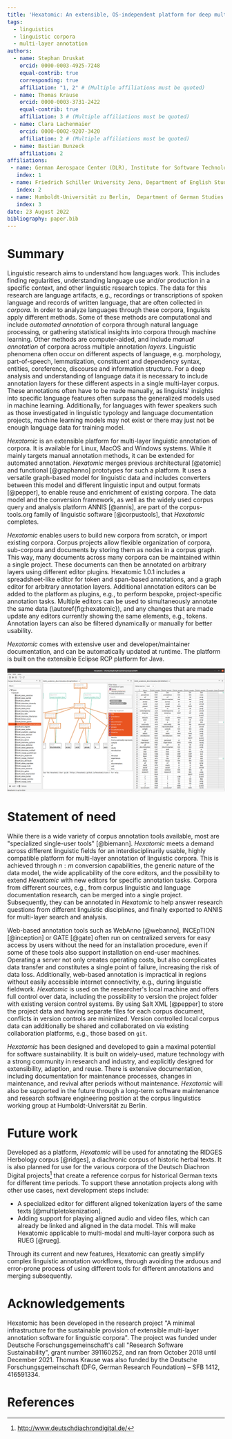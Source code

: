 ```yaml
---
title: 'Hexatomic: An extensible, OS-independent platform for deep multi-layer linguistic annotation of corpora'
tags:
  - linguistics
  - linguistic corpora
  - multi-layer annotation
authors:
  - name: Stephan Druskat
    orcid: 0000-0003-4925-7248
    equal-contrib: true
    corresponding: true
    affiliation: "1, 2" # (Multiple affiliations must be quoted)
  - name: Thomas Krause
    orcid: 0000-0003-3731-2422
    equal-contrib: true
    affiliation: 3 # (Multiple affiliations must be quoted)
  - name: Clara Lachenmaier
    orcid: 0000-0002-9207-3420
    affiliation: 2 # (Multiple affiliations must be quoted)
  - name: Bastian Bunzeck
    affiliation: 2
affiliations:
 - name: German Aerospace Center (DLR), Institute for Software Technology, Berlin, Germany
   index: 1
 - name: Friedrich Schiller University Jena, Department of English Studies, Jena, Germany
   index: 2
 - name: Humboldt-Universität zu Berlin,  Department of German Studies and Linguistics, Berlin, Germany
   index: 3
date: 23 August 2022
bibliography: paper.bib
---
```


# Summary

Linguistic research aims to understand how languages work.
This includes finding regularities, understanding language use and/or production in a specific context, and other linguistic research topics.
The data for this research are language artifacts, e.g., recordings or transcriptions of spoken language and records of written language, that are often collected in *corpora*.
In order to analyze languages through these corpora, linguists apply different methods.
Some of these methods are computational and include *automated annotation* of corpora through natural language processing, or gathering statistical insights into corpora through machine learning.
Other methods are computer-aided, and include *manual annotation* of corpora across multiple annotation *layers*.
Linguistic phenomena often occur on different aspects of language, e.g. morphology, part-of-speech, lemmatization, constituent and dependency syntax, entities, coreference, discourse and information structure.
For a deep analysis and understanding of language data it is necessary to include annotation layers for these different aspects in a single multi-layer corpus.
These annotations often have to be made manually, as linguists' insights into specific language features often surpass the generalized models used in machine learning. Additionally, for languages with fewer speakers such as those investigated in linguistic typology and language documentation projects, machine learning models may not exist or there may just not be enough language data for training model.

*Hexatomic* is an extensible platform for multi-layer linguistic annotation of corpora. 
It is available for Linux, MacOS and Windows systems.
While it mainly targets manual annotation methods, it can be extended for automated annotation. 
*Hexatomic* merges previous architectural [@atomic] and functional [@graphanno] prototypes for such a platform.
It uses a versatile graph-based model for linguistic data and includes converters between this model and different linguistic input and output formats [@pepper], 
to enable reuse and enrichment of existing corpora.
The data model and the conversion framework, as well as the widely used corpus query and analysis platform ANNIS [@annis], 
are part of the corpus-tools.org family of linguistic software [@corpustools], that *Hexatomic* completes.

*Hexatomic* enables users to build new corpora from scratch, 
or import existing corpora.
Corpus projects allow flexible organization of corpora, sub-corpora and documents by storing them as nodes in a corpus graph.
This way, many documents across many corpora can be maintained within a single project.
These documents can then be annotated on arbitrary layers using different editor plugins.
Hexatomic 1.0.1 includes a spreadsheet-like editor for token and span-based annotations,
and a graph editor for arbitrary annotation layers.
Additional annotation editors can be added to the platform as plugins,
e.g., to perform bespoke, project-specific annotation tasks.
Multiple editors can be used to simultaneously annotate the same data (\autoref{fig:hexatomic}), and any changes that are made update any editors currently showing the same elements, e.g., tokens.
Annotation layers can also be filtered dynamically or manually for better usability.

*Hexatomic* comes with extensive user and developer/maintainer documentation, 
and can be automatically updated at runtime.
The platform is built on the extensible Eclipse RCP platform for Java.

![A screenshot of *Hexatomic* showing simultaneous annotation in graph and grid editors.\label{fig:hexatomic}](hexatomic.png)

# Statement of need

While there is a wide variety of corpus annotation tools available,
most are "specialized single-user tools" [@biemann].
*Hexatomic* meets a demand across different linguistic fields for an interdisciplinarily usable, 
highly compatible platform for multi-layer annotation of linguistic corpora.
This is achieved through $n:m$ conversion capabilities, the generic nature of
the data model, the wide applicability of the core editors, and the possibility
to extend *Hexatomic* with new editors for specific annotation tasks.
Corpora from different sources, e.g., from corpus linguistic and language documentation research, can be merged into a single project.
Subsequently, they can be annotated in *Hexatomic* to help answer research questions from different linguistic disciplines,
and finally exported to ANNIS for multi-layer search and analysis.

Web-based annotation tools such as WebAnno [@webanno], INCEpTION [@inception] or
GATE [@gate] often run on centralized servers for easy access by users without
the need for an installation procedure, even if some of these tools also support
installation on end-user machines.
Operating a server not only creates operating costs, but also complicates data transfer and constitutes a single point of failure, increasing the risk of data loss.
Additionally, web-based annotation is impractical in regions without easily accessible internet connectivity, e.g., during linguistic fieldwork.
*Hexatomic* is used on the researcher's local machine and offers full control over data, including the possibility to version the project folder with existing version control systems.
By using Salt XML [@pepper] to store the project data and having separate files for each corpus document, conflicts in version controls are minimized.
Version controlled local corpus data can additionally be shared and collaborated on via existing collaboration platforms, e.g., those based on `git`.

*Hexatomic* has been designed and developed to gain a maximal potential for software sustainability.
It is built on widely-used, mature technology with a strong community in research and industry,
and explicitly designed for extensibility, adaption, and reuse.
There is extensive documentation, including documentation for maintenance processes, 
changes in maintenance, 
and revival after periods without maintenance.
*Hexatomic* will also be supported in the future through a long-term software maintenance and research software engineering position at the corpus linguistics working group at Humboldt-Universität zu Berlin.

# Future work

Developed as a platform, *Hexatomic* will be used for annotating the RIDGES Herbology corpus [@ridges], a diachronic corpus of historic herbal texts.
It is also planned for use for the various corpora of the Deutsch Diachron Digital projects[^ddd] that create a reference corpus for historical German texts for different time periods.
To support these annotation projects along with other use cases, next development steps include:

- A specialized editor for different aligned tokenization layers of the same texts [@multipletokenization].
- Adding support for playing aligned audio and video files, which can already be linked and aligned in the data model. This will make Hexatomic applicable to multi-modal and multi-layer corpora such as RUEG [@rueg].

Through its current and new features, Hexatomic can greatly simplify complex linguistic annotation workflows, 
through avoiding the arduous and error-prone process of using different tools for different annotations and merging subsequently.

[^ddd]: <http://www.deutschdiachrondigital.de/>

# Acknowledgements

Hexatomic has been developed in the research project "A minimal infrastructure for the sustainable provision of extensible multi-layer annotation software for linguistic corpora". The project was funded under Deutsche Forschungsgemeinschaft's call "Research Software Sustainability", grant number 391160252, and ran from October 2018 until December 2021. 
Thomas Krause was also funded by the Deutsche Forschungsgemeinschaft (DFG, German Research Foundation) – SFB 1412, 416591334.

# References
